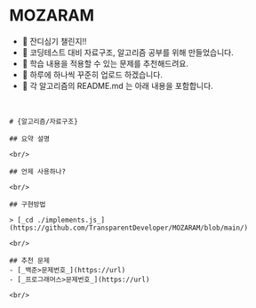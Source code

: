 # MOZARAM

- 🌱 잔디심기 챌린지!!
- 🎯 코딩테스트 대비 자료구조, 알고리즘 공부를 위해 만들었습니다.
- 🤗 학습 내용을 적용할 수 있는 문제를 추천해드려요.
- 🌟 하루에 하나씩 꾸준히 업로드 하겠습니다.
- 📂 각 알고리즘의 README.md 는 아래 내용을 포함합니다.

<br/>

```
# {알고리즘/자료구조}

## 요약 설명

<br/>

## 언제 사용하나?

<br/>

## 구현방법

> [_cd ./implements.js_](https://github.com/TransparentDeveloper/MOZARAM/blob/main/)

<br/>

## 추천 문제
- [_백준>문제번호_](https://url)
- [_프로그래머스>문제번호_](https://url)

<br/>
```